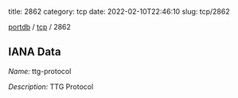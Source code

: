 title: 2862
category: tcp
date: 2022-02-10T22:46:10
slug: tcp/2862

[portdb](/) / [tcp](/category/tcp.html) / 2862


## IANA Data

_Name:_ ttg-protocol

_Description:_ TTG Protocol

